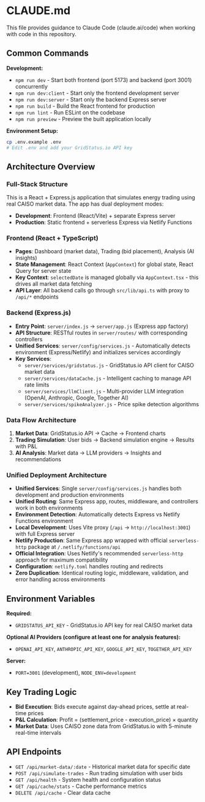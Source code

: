 # CLAUDE.md

This file provides guidance to Claude Code (claude.ai/code) when working with code in this repository.

## Common Commands

**Development:**
- `npm run dev` - Start both frontend (port 5173) and backend (port 3001) concurrently
- `npm run dev:client` - Start only the frontend development server
- `npm run dev:server` - Start only the backend Express server
- `npm run build` - Build the React frontend for production
- `npm run lint` - Run ESLint on the codebase
- `npm run preview` - Preview the built application locally

**Environment Setup:**
```bash
cp .env.example .env
# Edit .env and add your GridStatus.io API key
```

## Architecture Overview

### Full-Stack Structure
This is a React + Express.js application that simulates energy trading using real CAISO market data. The app has dual deployment modes:
- **Development**: Frontend (React/Vite) + separate Express server
- **Production**: Static frontend + serverless Express via Netlify Functions

### Frontend (React + TypeScript)
- **Pages**: Dashboard (market data), Trading (bid placement), Analysis (AI insights)
- **State Management**: React Context (`AppContext`) for global state, React Query for server state
- **Key Context**: `selectedDate` is managed globally via `AppContext.tsx` - this drives all market data fetching
- **API Layer**: All backend calls go through `src/lib/api.ts` with proxy to `/api/*` endpoints

### Backend (Express.js)
- **Entry Point**: `server/index.js` → `server/app.js` (Express app factory)
- **API Structure**: RESTful routes in `server/routes/` with corresponding controllers
- **Unified Services**: `server/config/services.js` - Automatically detects environment (Express/Netlify) and initializes services accordingly
- **Key Services**:
  - `server/services/gridstatus.js` - GridStatus.io API client for CAISO market data
  - `server/services/dataCache.js` - Intelligent caching to manage API rate limits
  - `server/services/llmClient.js` - Multi-provider LLM integration (OpenAI, Anthropic, Google, Together AI)
  - `server/services/spikeAnalyzer.js` - Price spike detection algorithms

### Data Flow Architecture
1. **Market Data**: GridStatus.io API → Cache → Frontend charts
2. **Trading Simulation**: User bids → Backend simulation engine → Results with P&L
3. **AI Analysis**: Market data → LLM providers → Insights and recommendations

### Unified Deployment Architecture
- **Unified Services**: Single `server/config/services.js` handles both development and production environments
- **Unified Routing**: Same Express app, routes, middleware, and controllers work in both environments
- **Environment Detection**: Automatically detects Express vs Netlify Functions environment
- **Local Development**: Uses Vite proxy (`/api` → `http://localhost:3001`) with full Express server
- **Netlify Production**: Same Express app wrapped with official `serverless-http` package at `/.netlify/functions/api`
- **Official Integration**: Uses Netlify's recommended `serverless-http` approach for maximum compatibility
- **Configuration**: `netlify.toml` handles routing and redirects
- **Zero Duplication**: Identical routing logic, middleware, validation, and error handling across environments

## Environment Variables

**Required:**
- `GRIDSTATUS_API_KEY` - GridStatus.io API key for real CAISO market data

**Optional AI Providers (configure at least one for analysis features):**
- `OPENAI_API_KEY`, `ANTHROPIC_API_KEY`, `GOOGLE_API_KEY`, `TOGETHER_API_KEY`

**Server:**
- `PORT=3001` (development), `NODE_ENV=development`

## Key Trading Logic
- **Bid Execution**: Bids execute against day-ahead prices, settle at real-time prices
- **P&L Calculation**: Profit = (settlement_price - execution_price) × quantity
- **Market Data**: Uses CAISO zone data from GridStatus.io with 5-minute real-time intervals

## API Endpoints
- `GET /api/market-data/:date` - Historical market data for specific date
- `POST /api/simulate-trades` - Run trading simulation with user bids
- `GET /api/health` - System health and configuration status
- `GET /api/cache/stats` - Cache performance metrics
- `DELETE /api/cache` - Clear data cache